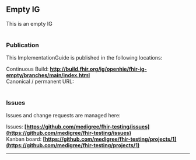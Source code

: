 Empty IG
---
This is an empty IG
<br> </br>
###
### Publication
This ImplementationGuide is published in the following locations:

Continuous Build: __http://build.fhir.org/ig/openhie/fhir-ig-empty/branches/main/index.html__  
Canonical / permanent URL: 
<br> </br>

### Issues
Issues and change requests are managed here:  

Issues:  __[https://github.com/medigree/fhir-testing/issues](https://github.com/medigree/fhir-testing/issues)__  
Kanban board:  __[https://github.com/medigree/fhir-testing/projects/1](https://github.com/medigree/fhir-testing/projects/1)__  

---
